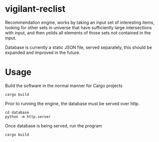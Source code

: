 # vigilant-reclist

Recommendation engine, works by taking an input set of interesting items, looking for other sets in universe that have sufficiently large intersections with input, and then yeilds all elements of those sets not contained in the input.

Database is currently a static JSON file, served separately, this should be expanded and improved in the future. 

# Usage

Build the software in the normal manner for Cargo projects
```
cargo build
```

Prior to running the engine, the database must be served over http. 

```
cd database
python -m http.server
```

Once database is being served, run the program
```
cargo build
```
